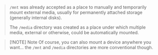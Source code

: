 
> `/mnt` was already accepted as a place to manually and temporarily mount external media, usually for permanently attached storage (generally internal disks).
> 
> The `/media` directory was created as a place under which multiple media, external or otherwise, could be automatically mounted.

> [!NOTE] Note
> Of course, you can also mount a device anywhere you want... the `/mnt` and `/media` directories are more conventional though.